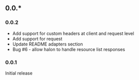 ## 0.0.*

### 0.0.2
 * Add support for custom headers at client and request level
 * Add support for request
 * Update README adapters section
 * Bug #6 - allow halon to handle resource list responses

### 0.0.1
Initial release